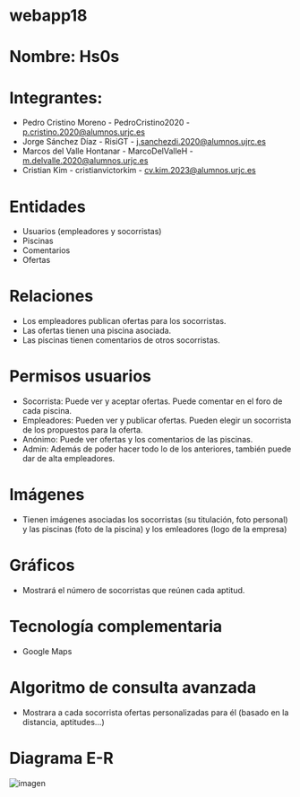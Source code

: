 # webapp18
# Nombre: Hs0s
# Integrantes: 
  - Pedro Cristino Moreno - PedroCristino2020 - p.cristino.2020@alumnos.urjc.es
  - Jorge Sánchez Díaz - RisiGT - j.sanchezdi.2020@alumnos.ujrc.es 
  - Marcos del Valle Hontanar - MarcoDelValleH - m.delvalle.2020@alumnos.urjc.es
  - Cristian Kim - cristianvictorkim - cv.kim.2023@alumnos.urjc.es

# Entidades
  - Usuarios (empleadores y socorristas)
  - Piscinas
  - Comentarios
  - Ofertas
# Relaciones
  - Los empleadores publican ofertas para los socorristas.
  - Las ofertas tienen una piscina asociada.
  - Las piscinas tienen comentarios de otros socorristas.

# Permisos usuarios
  - Socorrista: Puede ver y aceptar ofertas. Puede comentar en el foro de cada piscina.
  - Empleadores: Pueden ver y publicar ofertas. Pueden elegir un socorrista de los propuestos para la oferta.
  - Anónimo: Puede ver ofertas y los comentarios de las piscinas.
  - Admin: Además de poder hacer todo lo de los anteriores, también puede dar de alta empleadores.

# Imágenes
  - Tienen imágenes asociadas los socorristas (su titulación, foto personal) y las piscinas (foto de la piscina) y los emleadores (logo de la empresa)

# Gráficos
  - Mostrará el número de socorristas que reúnen cada aptitud.

# Tecnología complementaria
  - Google Maps

# Algoritmo de consulta avanzada
  - Mostrara a cada socorrista ofertas personalizadas para él (basado en la distancia, aptitudes...)

# Diagrama E-R



![imagen](https://github.com/CodeURJC-DAW-2023-24/webapp18/assets/102817772/53cc30c7-72a6-4c19-95b8-3823bf6a607c)

